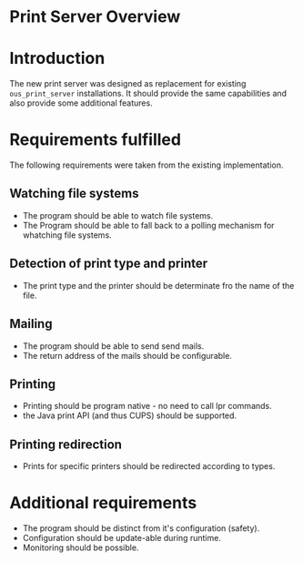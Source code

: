 Print Server Overview
=====================

# Introduction
The new print server was designed as replacement for existing `ous_print_server` installations. It should provide the same capabilities and also provide some additional features.

# Requirements fulfilled
The following requirements were taken from the existing implementation.

## Watching file systems
* The program should be able to watch file systems.
* The Program should be able to fall back to a polling mechanism for whatching file systems.

## Detection of print type and printer
* The print type and the printer should be determinate fro the name of the file.

## Mailing
* The program should be able to send send mails.
* The return address of the mails should be configurable.

## Printing
* Printing should be program native - no need to call lpr commands.
* the Java print API (and thus CUPS) should be supported.

## Printing redirection
* Prints for specific printers should be redirected according to types.

# Additional requirements
* The program should be distinct from it's configuration (safety).
* Configuration should be update-able during runtime.
* Monitoring should be possible.